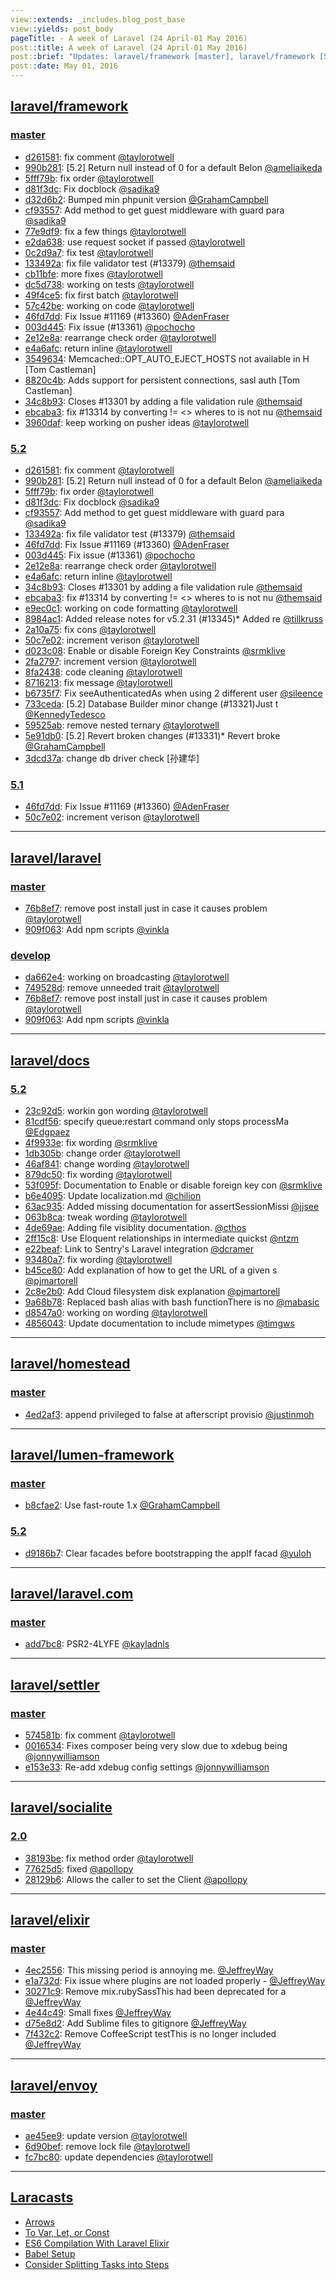 ```yaml
---
view::extends: _includes.blog_post_base
view::yields: post_body
pageTitle: - A week of Laravel (24 April-01 May 2016)
post::title: A week of Laravel (24 April-01 May 2016)
post::brief: "Updates: laravel/framework [master], laravel/framework [5.2], laravel/framework [5.1], laravel/laravel [master], laravel/laravel [develop], laravel/docs [5.2], laravel/homestead [master], laravel/lumen-framework [master], laravel/lumen-framework [5.2], laravel/lumen [master], laravel/laravel.com [master], laravel/quickstart-basic [master], laravel/settler [master], laravel/socialite [2.0], laravel/elixir [master], laravel/envoy [master], Laracasts"
post::date: May 01, 2016
---
```


## [laravel/framework](https://github.com/laravel/framework)

### [master](https://github.com/laravel/framework/compare/master@{2016-04-24}...master@{2016-05-01})
- [d261581](https://github.com/laravel/framework/commit/d26158103348e60d1581d464186280c397333ffb): fix comment [@taylorotwell](https://github.com/taylorotwell)
- [990b281](https://github.com/laravel/framework/commit/990b2811c5f11367d5f2c9ed8a7997a2c2907f63): [5.2] Return null instead of 0 for a default Belon [@ameliaikeda](https://github.com/ameliaikeda)
- [5fff79b](https://github.com/laravel/framework/commit/5fff79b7e0cfcba13037f73968119d5f50412d26): fix order [@taylorotwell](https://github.com/taylorotwell)
- [d81f3dc](https://github.com/laravel/framework/commit/d81f3dc80b582dd000fe76501c2facdd5be06ff0): Fix docblock [@sadika9](https://github.com/sadika9)
- [d32d6b2](https://github.com/laravel/framework/commit/d32d6b288335d0b7a2cdf86f51e7b10a5f60df03): Bumped min phpunit version [@GrahamCampbell](https://github.com/GrahamCampbell)
- [cf93557](https://github.com/laravel/framework/commit/cf93557d5f8e5ac737396d064bc30cb491ee4b88): Add method to get guest middleware with guard para [@sadika9](https://github.com/sadika9)
- [77e9df9](https://github.com/laravel/framework/commit/77e9df96ded79c6276c48c06ec846efd3a833efc): fix a few things [@taylorotwell](https://github.com/taylorotwell)
- [e2da638](https://github.com/laravel/framework/commit/e2da63875bd44d9359dd69a9aeebcba648e195bf): use request socket if passed [@taylorotwell](https://github.com/taylorotwell)
- [0c2d9a7](https://github.com/laravel/framework/commit/0c2d9a72b36cb9197039fac9fe0977891c2d1fc6): fix test [@taylorotwell](https://github.com/taylorotwell)
- [133492a](https://github.com/laravel/framework/commit/133492a69cab9a38a694c53b2b95beab5fafd7ba): fix file validator test (#13379) [@themsaid](https://github.com/themsaid)
- [cb11bfe](https://github.com/laravel/framework/commit/cb11bfe8f2d1726dc4e761feb5b035ba1f164665): more fixes [@taylorotwell](https://github.com/taylorotwell)
- [dc5d738](https://github.com/laravel/framework/commit/dc5d7383f09a8f17ebd5d97177e6bbab805debd5): working on tests [@taylorotwell](https://github.com/taylorotwell)
- [49f4ce5](https://github.com/laravel/framework/commit/49f4ce54b0e687088996fe0ac0f55eb42afcca98): fix first batch [@taylorotwell](https://github.com/taylorotwell)
- [57c42be](https://github.com/laravel/framework/commit/57c42be2f8c323daad4103753f171f49bb758075): working on code [@taylorotwell](https://github.com/taylorotwell)
- [46fd7dd](https://github.com/laravel/framework/commit/46fd7dd7d794eb5fe6406198880d06a1b33d85e7): Fix Issue #11169 (#13360) [@AdenFraser](https://github.com/AdenFraser)
- [003d445](https://github.com/laravel/framework/commit/003d445b685c48e9caf17fdd7b7ea468604c374f): Fix issue (#13361) [@pochocho](https://github.com/pochocho)
- [2e12e8a](https://github.com/laravel/framework/commit/2e12e8ac272699172bbc928c3f203202dc8fa855): rearrange check order [@taylorotwell](https://github.com/taylorotwell)
- [e4a6afc](https://github.com/laravel/framework/commit/e4a6afcb22223e7188f3ceb46bdd88ededc50801): return inline [@taylorotwell](https://github.com/taylorotwell)
- [3549634](https://github.com/laravel/framework/commit/3549634aeac1dcf324de02b29221f5355d0bca8f): Memcached::OPT_AUTO_EJECT_HOSTS not available in H [Tom Castleman]
- [8820c4b](https://github.com/laravel/framework/commit/8820c4b484de941baa6f3bb651cc9d7deeaa20db): Adds support for persistent connections, sasl auth [Tom Castleman]
- [34c8b93](https://github.com/laravel/framework/commit/34c8b93732302009e9ff4aebc63af1897e660cb7): Closes #13301 by adding a file validation rule [@themsaid](https://github.com/themsaid)
- [ebcaba3](https://github.com/laravel/framework/commit/ebcaba31b95eca9e3f3d519f3ad453ce2a244004): fix #13314 by converting != <> wheres to is not nu [@themsaid](https://github.com/themsaid)
- [3960daf](https://github.com/laravel/framework/commit/3960daf4f8cacd8cb5cd3d7872a30e32a8d42a24): keep working on pusher ideas [@taylorotwell](https://github.com/taylorotwell)


### [5.2](https://github.com/laravel/framework/compare/5.2@{2016-04-24}...5.2@{2016-05-01})
- [d261581](https://github.com/laravel/framework/commit/d26158103348e60d1581d464186280c397333ffb): fix comment [@taylorotwell](https://github.com/taylorotwell)
- [990b281](https://github.com/laravel/framework/commit/990b2811c5f11367d5f2c9ed8a7997a2c2907f63): [5.2] Return null instead of 0 for a default Belon [@ameliaikeda](https://github.com/ameliaikeda)
- [5fff79b](https://github.com/laravel/framework/commit/5fff79b7e0cfcba13037f73968119d5f50412d26): fix order [@taylorotwell](https://github.com/taylorotwell)
- [d81f3dc](https://github.com/laravel/framework/commit/d81f3dc80b582dd000fe76501c2facdd5be06ff0): Fix docblock [@sadika9](https://github.com/sadika9)
- [cf93557](https://github.com/laravel/framework/commit/cf93557d5f8e5ac737396d064bc30cb491ee4b88): Add method to get guest middleware with guard para [@sadika9](https://github.com/sadika9)
- [133492a](https://github.com/laravel/framework/commit/133492a69cab9a38a694c53b2b95beab5fafd7ba): fix file validator test (#13379) [@themsaid](https://github.com/themsaid)
- [46fd7dd](https://github.com/laravel/framework/commit/46fd7dd7d794eb5fe6406198880d06a1b33d85e7): Fix Issue #11169 (#13360) [@AdenFraser](https://github.com/AdenFraser)
- [003d445](https://github.com/laravel/framework/commit/003d445b685c48e9caf17fdd7b7ea468604c374f): Fix issue (#13361) [@pochocho](https://github.com/pochocho)
- [2e12e8a](https://github.com/laravel/framework/commit/2e12e8ac272699172bbc928c3f203202dc8fa855): rearrange check order [@taylorotwell](https://github.com/taylorotwell)
- [e4a6afc](https://github.com/laravel/framework/commit/e4a6afcb22223e7188f3ceb46bdd88ededc50801): return inline [@taylorotwell](https://github.com/taylorotwell)
- [34c8b93](https://github.com/laravel/framework/commit/34c8b93732302009e9ff4aebc63af1897e660cb7): Closes #13301 by adding a file validation rule [@themsaid](https://github.com/themsaid)
- [ebcaba3](https://github.com/laravel/framework/commit/ebcaba31b95eca9e3f3d519f3ad453ce2a244004): fix #13314 by converting != <> wheres to is not nu [@themsaid](https://github.com/themsaid)
- [e9ec0c1](https://github.com/laravel/framework/commit/e9ec0c18fbe5f4125bed0f6da8c02f89e1fbb49b): working on code formatting [@taylorotwell](https://github.com/taylorotwell)
- [8984ac1](https://github.com/laravel/framework/commit/8984ac1e690ecca34d2999943538f935a62ff55b): Added release notes for v5.2.31 (#13345)* Added re [@tillkruss](https://github.com/tillkruss)
- [2a10a75](https://github.com/laravel/framework/commit/2a10a752bd4bf782af3ff54c7a3fcad92b7a167d): fix cons [@taylorotwell](https://github.com/taylorotwell)
- [50c7e02](https://github.com/laravel/framework/commit/50c7e026db1da8a265482fef4417c92f46cc5b78): increment verison [@taylorotwell](https://github.com/taylorotwell)
- [d023c08](https://github.com/laravel/framework/commit/d023c0833dcbd110cdd0849df27802a0f68afef8): Enable or disable Foreign Key Constraints [@srmklive](https://github.com/srmklive)
- [2fa2797](https://github.com/laravel/framework/commit/2fa2797604bf54b06faf7bb139a9fc0d66826fea): increment version [@taylorotwell](https://github.com/taylorotwell)
- [8fa2438](https://github.com/laravel/framework/commit/8fa2438d0ba4595fd37c3037f14d8fefaa396fa1): code cleaning [@taylorotwell](https://github.com/taylorotwell)
- [8716213](https://github.com/laravel/framework/commit/87162136d9c8841b2e9e91c08fda8ed202e8e4ca): fix message [@taylorotwell](https://github.com/taylorotwell)
- [b6735f7](https://github.com/laravel/framework/commit/b6735f7f064f792cb1d099f18e520a2928f6e9cc): Fix seeAuthenticatedAs when using 2 different user [@sileence](https://github.com/sileence)
- [733ceda](https://github.com/laravel/framework/commit/733ceda42dd0f319596e2bb51524c0f1bb7207b4): [5.2] Database Builder minor change (#13321)Just t [@KennedyTedesco](https://github.com/KennedyTedesco)
- [59525ab](https://github.com/laravel/framework/commit/59525ab14b5c3083db494c65459360ba3338ac6f): remove nested ternary [@taylorotwell](https://github.com/taylorotwell)
- [5e91db0](https://github.com/laravel/framework/commit/5e91db048c380cdb12e080c88858a90ef9643c7b): [5.2] Revert broken changes (#13331)* Revert broke [@GrahamCampbell](https://github.com/GrahamCampbell)
- [3dcd37a](https://github.com/laravel/framework/commit/3dcd37a463060a3b24fcd44974b544e14e6e0eeb): change db driver check [孙建华]


### [5.1](https://github.com/laravel/framework/compare/5.1@{2016-04-24}...5.1@{2016-05-01})
- [46fd7dd](https://github.com/laravel/framework/commit/46fd7dd7d794eb5fe6406198880d06a1b33d85e7): Fix Issue #11169 (#13360) [@AdenFraser](https://github.com/AdenFraser)
- [50c7e02](https://github.com/laravel/framework/commit/50c7e026db1da8a265482fef4417c92f46cc5b78): increment verison [@taylorotwell](https://github.com/taylorotwell)


___

## [laravel/laravel](https://github.com/laravel/laravel)

### [master](https://github.com/laravel/laravel/compare/master@{2016-04-24}...master@{2016-05-01})
- [76b8ef7](https://github.com/laravel/laravel/commit/76b8ef720400b0c0bf4cdab39c354e8addef7dd9): remove post install just in case it causes problem [@taylorotwell](https://github.com/taylorotwell)
- [909f063](https://github.com/laravel/laravel/commit/909f063c28e9c1a9811d8785626da93b04524be5): Add npm scripts [@vinkla](https://github.com/vinkla)


### [develop](https://github.com/laravel/laravel/compare/develop@{2016-04-24}...develop@{2016-05-01})
- [da662e4](https://github.com/laravel/laravel/commit/da662e40ec5b464b64188dbe650b668f08be0b72): working on broadcasting [@taylorotwell](https://github.com/taylorotwell)
- [749528d](https://github.com/laravel/laravel/commit/749528db0c85c69349f8e8af564378cf9457a1d8): remove unneeded trait [@taylorotwell](https://github.com/taylorotwell)
- [76b8ef7](https://github.com/laravel/laravel/commit/76b8ef720400b0c0bf4cdab39c354e8addef7dd9): remove post install just in case it causes problem [@taylorotwell](https://github.com/taylorotwell)
- [909f063](https://github.com/laravel/laravel/commit/909f063c28e9c1a9811d8785626da93b04524be5): Add npm scripts [@vinkla](https://github.com/vinkla)


___

## [laravel/docs](https://github.com/laravel/docs)

### [5.2](https://github.com/laravel/docs/compare/5.2@{2016-04-24}...5.2@{2016-05-01})
- [23c92d5](https://github.com/laravel/docs/commit/23c92d5970646770994ab365285e83d3e6df2d4f): workin gon wording [@taylorotwell](https://github.com/taylorotwell)
- [81cdf56](https://github.com/laravel/docs/commit/81cdf56efb40f86efbb7410d5d4203f932adf27c): specify queue:restart command only stops processMa [@Edgpaez](https://github.com/Edgpaez)
- [4f9933e](https://github.com/laravel/docs/commit/4f9933efb50ad24de78af643d194d78469d48805): fix wording [@srmklive](https://github.com/srmklive)
- [1db305b](https://github.com/laravel/docs/commit/1db305b7ac0753405c72a2cc6f643705b2d9f0a5): change order [@taylorotwell](https://github.com/taylorotwell)
- [46af841](https://github.com/laravel/docs/commit/46af8418165e6d07599a5b11786e0dcca24ddce9): change wording [@taylorotwell](https://github.com/taylorotwell)
- [879dc50](https://github.com/laravel/docs/commit/879dc509459857f01e9c4fa871fdcc71152981b3): fix wording [@taylorotwell](https://github.com/taylorotwell)
- [53f095f](https://github.com/laravel/docs/commit/53f095fae33f187c9437bdada4a22d7437631d86): Documentation to Enable or disable foreign key con [@srmklive](https://github.com/srmklive)
- [b6e4095](https://github.com/laravel/docs/commit/b6e40951cc9e5847a7365174a9db20de8c736857): Update localization.md [@chilion](https://github.com/chilion)
- [63ac935](https://github.com/laravel/docs/commit/63ac9355294e5a083ea78d8abe7c3cfdcf647fe4): Added missing documentation for assertSessionMissi [@jjsee](https://github.com/jjsee)
- [063b8ca](https://github.com/laravel/docs/commit/063b8cabcdfdace4660928bf0e4ee91011b4103d): tweak wording [@taylorotwell](https://github.com/taylorotwell)
- [4de69ae](https://github.com/laravel/docs/commit/4de69ae82fd44abd52b1109d34902c760a5fce51): Adding file visiblity documentation. [@cthos](https://github.com/cthos)
- [2ff15c8](https://github.com/laravel/docs/commit/2ff15c8789ec00a7b256a1416dbb9d78a4edff33): Use Eloquent relationships in intermediate quickst [@ntzm](https://github.com/ntzm)
- [e22beaf](https://github.com/laravel/docs/commit/e22beaf426b2732f8dbdd0861a1cea4b55d014b3): Link to Sentry's Laravel integration [@dcramer](https://github.com/dcramer)
- [93480a7](https://github.com/laravel/docs/commit/93480a72804a1b030f68cb6342aed39e2f324771): fix wording [@taylorotwell](https://github.com/taylorotwell)
- [b45ce80](https://github.com/laravel/docs/commit/b45ce8098899d8b76fc546fd07d63d6435b9fd80): Add explanation of how to get the URL of a given s [@pjmartorell](https://github.com/pjmartorell)
- [2c8e2b0](https://github.com/laravel/docs/commit/2c8e2b0934442233c8210b2d9175bc2a77c0aa3d): Add Cloud filesystem disk explanation [@pjmartorell](https://github.com/pjmartorell)
- [9a68b78](https://github.com/laravel/docs/commit/9a68b78ec4babbc70b04539ad6d490f4d0697cd2): Replaced bash alias with bash functionThere is no  [@mabasic](https://github.com/mabasic)
- [d8547a0](https://github.com/laravel/docs/commit/d8547a0cc48e25fd3daf48b871ffe82c3d09a976): working on wording [@taylorotwell](https://github.com/taylorotwell)
- [4856043](https://github.com/laravel/docs/commit/4856043d21ddbce4a15dc287357f3c4142e6d84c): Update documentation to include mimetypes [@timgws](https://github.com/timgws)


___

## [laravel/homestead](https://github.com/laravel/homestead)

### [master](https://github.com/laravel/homestead/compare/master@{2016-04-24}...master@{2016-05-01})
- [4ed2af3](https://github.com/laravel/homestead/commit/4ed2af355b11d310b60878b26a49bb3ec785e115): append privileged to false at afterscript provisio [@justinmoh](https://github.com/justinmoh)


___

## [laravel/lumen-framework](https://github.com/laravel/lumen-framework)

### [master](https://github.com/laravel/lumen-framework/compare/master@{2016-04-24}...master@{2016-05-01})
- [b8cfae2](https://github.com/laravel/lumen-framework/commit/b8cfae2187d2722fb38f5c7694e2aa46ed338622): Use fast-route 1.x [@GrahamCampbell](https://github.com/GrahamCampbell)


### [5.2](https://github.com/laravel/lumen-framework/compare/5.2@{2016-04-24}...5.2@{2016-05-01})
- [d9186b7](https://github.com/laravel/lumen-framework/commit/d9186b720cbae0d2e12656168161437d789bc034): Clear facades before bootstrapping the appIf facad [@yuloh](https://github.com/yuloh)


___

## [laravel/laravel.com](https://github.com/laravel/laravel.com)

### [master](https://github.com/laravel/laravel.com/compare/master@{2016-04-24}...master@{2016-05-01})
- [add7bc8](https://github.com/laravel/laravel.com/commit/add7bc8fa6e42e3b563b8f5558328935cc439e49): PSR2-4LYFE [@kayladnls](https://github.com/kayladnls)


___

## [laravel/settler](https://github.com/laravel/settler)

### [master](https://github.com/laravel/settler/compare/master@{2016-04-24}...master@{2016-05-01})
- [574581b](https://github.com/laravel/settler/commit/574581b2a69e60694ec9bd18515466dae6374bff): fix comment [@taylorotwell](https://github.com/taylorotwell)
- [0016534](https://github.com/laravel/settler/commit/001653413046660f96451d4a73f59a313eaea49f): Fixes composer being very slow due to xdebug being [@jonnywilliamson](https://github.com/jonnywilliamson)
- [e153e33](https://github.com/laravel/settler/commit/e153e338936db471b5e06d943ab5028e909e730b): Re-add xdebug config settings [@jonnywilliamson](https://github.com/jonnywilliamson)


___

## [laravel/socialite](https://github.com/laravel/socialite)

### [2.0](https://github.com/laravel/socialite/compare/2.0@{2016-04-24}...2.0@{2016-05-01})
- [38193be](https://github.com/laravel/socialite/commit/38193be348affd74cd259b3d52059290fafc9990): fix method order [@taylorotwell](https://github.com/taylorotwell)
- [77625d5](https://github.com/laravel/socialite/commit/77625d5800ef7fe78fea3be8e5f79a9cf371da5b): fixed [@apollopy](https://github.com/apollopy)
- [28129b6](https://github.com/laravel/socialite/commit/28129b624354da36116b972e89877339cfa4104d): Allows the caller to set the Client [@apollopy](https://github.com/apollopy)


___

## [laravel/elixir](https://github.com/laravel/elixir)

### [master](https://github.com/laravel/elixir/compare/master@{2016-04-24}...master@{2016-05-01})
- [4ec2556](https://github.com/laravel/elixir/commit/4ec2556bddbfbd80d585f058de4fa6bbeaa4f9e9): This missing period is annoying me. [@JeffreyWay](https://github.com/JeffreyWay)
- [e1a732d](https://github.com/laravel/elixir/commit/e1a732d1fae353ab3741300d98acc9d3d8a0c54e): Fix issue where plugins are not loaded properly -  [@JeffreyWay](https://github.com/JeffreyWay)
- [30271c9](https://github.com/laravel/elixir/commit/30271c9d04be1450ca4a5994e6eeee12c2ecca98): Remove mix.rubySassThis had been deprecated for a  [@JeffreyWay](https://github.com/JeffreyWay)
- [4e44c49](https://github.com/laravel/elixir/commit/4e44c496756d9196b03a45a3773225702e6e93e3): Small fixes [@JeffreyWay](https://github.com/JeffreyWay)
- [d75e8d2](https://github.com/laravel/elixir/commit/d75e8d2661d6a8bc12c10a9c4976b4dd4047b95a): Add Sublime files to gitignore [@JeffreyWay](https://github.com/JeffreyWay)
- [7f432c2](https://github.com/laravel/elixir/commit/7f432c2acbafaab6ca2b98d04c9c681c085b1eb9): Remove CoffeeScript testThis is no longer included [@JeffreyWay](https://github.com/JeffreyWay)


___

## [laravel/envoy](https://github.com/laravel/envoy)

### [master](https://github.com/laravel/envoy/compare/master@{2016-04-24}...master@{2016-05-01})
- [ae45ee9](https://github.com/laravel/envoy/commit/ae45ee992fb303416a275f998852009ad6777742): update version [@taylorotwell](https://github.com/taylorotwell)
- [6d90bef](https://github.com/laravel/envoy/commit/6d90bef218abcc4ef8b1a3d46e2b69034920e8de): remove lock file [@taylorotwell](https://github.com/taylorotwell)
- [fc7bc80](https://github.com/laravel/envoy/commit/fc7bc808c9acf8dd6d476abe3501b88c849f74fd): update dependencies [@taylorotwell](https://github.com/taylorotwell)


___

## [Laracasts](https://laracasts.com)
- [Arrows](https://laracasts.com/series/es6-cliffsnotes/episodes/4)
- [To Var, Let, or Const](https://laracasts.com/series/es6-cliffsnotes/episodes/3)
- [ES6 Compilation With Laravel Elixir](https://laracasts.com/series/es6-cliffsnotes/episodes/2)
- [Babel Setup](https://laracasts.com/series/es6-cliffsnotes/episodes/1)
- [Consider Splitting Tasks into Steps](https://laracasts.com/series/whip-monstrous-code-into-shape/episodes/8)
